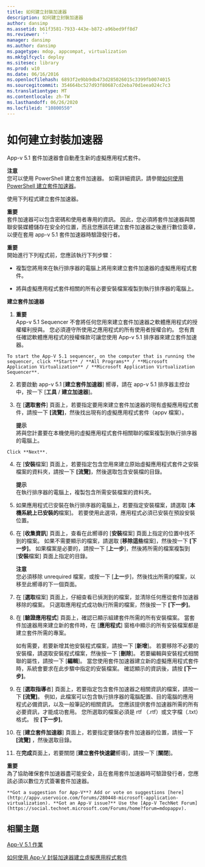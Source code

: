 ```yaml
---
title: 如何建立封裝加速器
description: 如何建立封裝加速器
author: dansimp
ms.assetid: b61f3581-7933-443e-b872-a96bed9ff8d7
ms.reviewer: ''
manager: dansimp
ms.author: dansimp
ms.pagetype: mdop, appcompat, virtualization
ms.mktglfcycl: deploy
ms.sitesec: library
ms.prod: w10
ms.date: 06/16/2016
ms.openlocfilehash: 6893f2e9bb9db473d285026015c3399fb0074015
ms.sourcegitcommit: 354664bc527d93f80687cd2eba70d1eea024c7c3
ms.translationtype: MT
ms.contentlocale: zh-TW
ms.lasthandoff: 06/26/2020
ms.locfileid: "10800550"
---
```

# 如何建立封裝加速器


App-v 5.1 套件加速器會自動產生新的虛擬應用程式套件。

**注意**  
您可以使用 PowerShell 建立套件加速器。 如需詳細資訊，請參閱[如何使用 PowerShell 建立套件加速器](how-to-create-a-package-accelerator-by-using-powershell51.md)。



使用下列程式建立套件加速器。

**重要**  
套件加速器可以包含密碼和使用者專用的資訊。 因此，您必須將套件加速器與關聯安裝媒體儲存在安全的位置，而且您應該在建立套件加速器之後進行數位簽章，以便在套用 app-v 5.1 套件加速器時驗證發行者。



**重要**  
開始進行下列程式前，您應該執行下列步驟：

-   複製您將用來在執行排序器的電腦上將用來建立套件加速器的虛擬應用程式套件。

-   將與虛擬應用程式套件相關的所有必要安裝檔案複製到執行排序器的電腦上。



**建立套件加速器**

1.  **重要**  
    App-v 5.1 Sequencer 不會將任何您用來建立套件加速器之軟體應用程式的授權權利授與。 您必須遵守所使用之應用程式的所有使用者授權合約。 您有責任確認軟體應用程式的授權條款可讓您使用 App-v 5.1 排序器來建立套件加速器。



~~~
To start the App-V 5.1 sequencer, on the computer that is running the sequencer, click **Start** / **All Programs** / **Microsoft Application Virtualization** / **Microsoft Application Virtualization Sequencer**.
~~~

2. 若要啟動 app-v 5.1 [**建立套件加速器**] 嚮導，請在 app-v 5.1 排序器主控台中，按一下 [**工具**  /  **建立加速器**]。

3. 在 [**選取套件**] 頁面上，若要指定要用來建立套件加速器的現有虛擬應用程式套件，請按一下 **[流覽]**，然後找出現有的虛擬應用程式套件（appv 檔案）。

   **提示**  
   將與您計畫要在本機使用的虛擬應用程式套件相關聯的檔案複製到執行排序器的電腦上。



~~~
Click **Next**.
~~~

4. 在 [**安裝**檔案] 頁面上，若要指定包含您用來建立原始虛擬應用程式套件之安裝檔案的資料夾，請按一下 **[流覽]**，然後選取包含安裝檔的目錄。

   **提示**  
   在執行排序器的電腦上，複製包含所需安裝檔案的資料夾。



5. 如果應用程式已安裝在執行排序器的電腦上，若要指定安裝檔案，請選取 [**本機系統上已安裝的**檔案]。 若要使用此選項，應用程式必須已安裝在預設安裝位置。

6. 在 [**收集資訊**] 頁面上，查看在此嚮導的 [**安裝**檔案] 頁面上指定的位置中找不到的檔案。 如果不需要顯示的檔案，請選取 [**移除這些**檔案]，然後按一下 **[下一步]**。 如果檔案是必要的，請按一下 [**上一步**]，然後將所需的檔案複製到 [**安裝**檔案] 頁面上指定的目錄。

   **注意**  
   您必須移除 unrequired 檔案，或按一下 [**上一**步]，然後找出所需的檔案，以移至此嚮導的下一個頁面。



7. 在 [**選取**檔案] 頁面上，仔細查看已偵測到的檔案，並清除任何應從套件加速器移除的檔案。 只選取應用程式成功執行所需的檔案，然後按一下 **[下一步]**。

8. 在 [**驗證應用程式**] 頁面上，確認已顯示組建套件所需的所有安裝檔案。 當套件加速器用來建立新的套件時，在 [**應用程式**] 窗格中顯示的所有安裝檔案都是建立套件所需的專案。

   如有需要，若要新增其他安裝程式檔案，請按一下 [**新增**]。 若要移除不必要的安裝檔，請選取安裝程式檔案，然後按一下 [**刪除**]。 若要編輯與安裝程式相關聯的屬性，請按一下 [**編輯**]。 當您使用套件加速器建立新的虛擬應用程式套件時，系統會要求在此步驟中指定的安裝檔案。 確認顯示的資訊後，請按 **[下一步]**。

9. 在 [**選取指導**者] 頁面上，若要指定包含套件加速器之相關資訊的檔案，請按一下 **[流覽]**。 例如，此檔案可以包含執行排序器的電腦配置、目的電腦的應用程式必備資訊，以及一般筆記的相關資訊。 您應該提供套件加速器所需的所有必要資訊，才能成功套用。 您所選取的檔案必須是 rtf （.rtf）或文字檔（.txt）格式。 按 **\[下一步\]**。

10. 在 [**建立套件加速器**] 頁面上，若要指定要儲存套件加速器的位置，請按一下 **[流覽]** ，然後選取目錄。

11. 在**完成**頁面上，若要關閉 [**建立套件快速鍵**嚮導]，請按一下 [**關閉**]。

   **重要**  
   為了協助確保套件加速器盡可能安全，且在套用套件加速器時可驗證發行者，您應該必須以數位方式簽署套件加速器。



~~~
**Got a suggestion for App-V**? Add or vote on suggestions [here](http://appv.uservoice.com/forums/280448-microsoft-application-virtualization). **Got an App-V issue?** Use the [App-V TechNet Forum](https://social.technet.microsoft.com/Forums/home?forum=mdopappv).
~~~

## 相關主題


[App-V 5.1 作業](operations-for-app-v-51.md)

[如何使用 App-V 封裝加速器建立虛擬應用程式套件](how-to-create-a-virtual-application-package-using-an-app-v-package-accelerator51.md)









